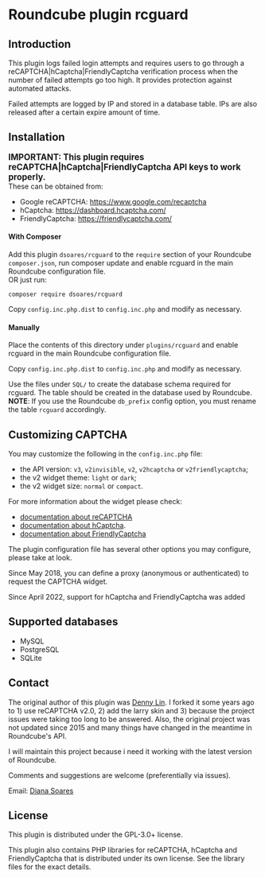 # Roundcube plugin rcguard

## Introduction

This plugin logs failed login attempts and requires users to go through
a reCAPTCHA|hCaptcha|FriendlyCaptcha verification process when the number of failed attempts go
too high. It provides protection against automated attacks.

Failed attempts are logged by IP and stored in a database table.
IPs are also released after a certain expire amount of time.


## Installation

<big>**IMPORTANT: This plugin requires reCAPTCHA|hCaptcha|FriendlyCaptcha API keys to work properly.**</big>
<br>These can be obtained from:
- Google reCAPTCHA: https://www.google.com/recaptcha
- hCaptcha: https://dashboard.hcaptcha.com/
- FriendlyCaptcha: https://friendlycaptcha.com/


#### With Composer

Add this plugin `dsoares/rcguard` to the `require` section of your Roundcube
`composer.json`, run composer update and enable rcguard in the main Roundcube
configuration file.
<br>OR just run:

    composer require dsoares/rcguard

Copy `config.inc.php.dist` to `config.inc.php` and modify as necessary.

#### Manually

Place the contents of this directory under `plugins/rcguard` and enable rcguard
in the main Roundcube configuration file.

Copy `config.inc.php.dist` to `config.inc.php` and modify as necessary.

Use the files under `SQL/` to create the database schema required for
rcguard. The table should be created in the database used by Roundcube.
**NOTE**: If you use the Roundcube `db_prefix` config option, you must rename
the table `rcguard` accordingly.


## Customizing CAPTCHA

You may customize the following in the `config.inc.php` file:

- the API version: `v3`, `v2invisible`, `v2`, `v2hcaptcha` or `v2friendlycaptcha`;
- the v2 widget theme: `light` or `dark`;
- the v2 widget size: `normal` or `compact`.

For more information about the widget please check:
- [documentation about reCAPTCHA][recaptcha-doc]
- [documentation about hCaptcha][hcaptcha-doc].
- [documentation about FriendlyCaptcha][friendlycaptcha-doc]

The plugin configuration file has several other options you may configure, please take at look.

Since May 2018, you can define a proxy (anonymous or authenticated) to request the CAPTCHA widget.

Since April 2022, support for hCaptcha and FriendlyCaptcha was added


## Supported databases

- MySQL
- PostgreSQL
- SQLite


## Contact

The original author of this plugin was [Denny Lin][dennylin]. I forked it some
years ago to 1) use reCAPTCHA v2.0, 2) add the larry skin and 3) because the project
issues were taking too long to be answered. Also, the original project was not
updated since 2015 and many things have changed in the meantime in Roundcube's API.

I will maintain this project because i need it working with the latest
version of Roundcube.

Comments and suggestions are welcome (preferentially via issues).

Email: [Diana Soares][email]

[email]: mailto:diana.soares@gmail.com
[dennylin]: https://github.com/dennylin93
[recaptcha-doc]: https://developers.google.com/recaptcha/intro
[hcaptcha-doc]: https://docs.hcaptcha.com/
[friendlycaptcha-doc]: https://docs.friendlycaptcha.com/


## License

This plugin is distributed under the GPL-3.0+ license.

This plugin also contains PHP libraries for reCAPTCHA, hCaptcha and FriendlyCaptcha that is
distributed under its own license. See the library files for the exact details.


